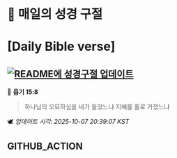 # 🙏 매일의 성경 구절
# [Daily Bible verse]
## [![README에 성경구절 업데이트](https://github.com/DONGSUKA/first_test/actions/workflows/update-readme-bible.yml/badge.svg)](https://github.com/DONGSUKA/first_test/actions/workflows/update-readme-bible.yml)
<!-- START_BIBLE_VERSE -->
📖 **욥기 15:8**
> 하나님의 오묘하심을 네가 들었느냐 지혜를 홀로 가졌느냐

🕊️ _업데이트 시각: 2025-10-07 20:39:07 KST_
  <!-- END_BIBLE_VERSE -->
## GITHUB_ACTION
